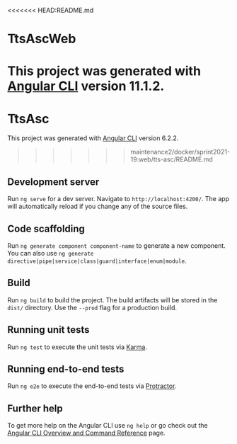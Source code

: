 <<<<<<< HEAD:README.md

# TtsAscWeb

# This project was generated with [Angular CLI](https://github.com/angular/angular-cli) version 11.1.2.

# TtsAsc

This project was generated with [Angular CLI](https://github.com/angular/angular-cli) version 6.2.2.

> > > > > > > maintenance2/docker/sprint2021-19:web/tts-asc/README.md

## Development server

Run `ng serve` for a dev server. Navigate to `http://localhost:4200/`. The app will automatically reload if you change any of the source files.

## Code scaffolding

Run `ng generate component component-name` to generate a new component. You can also use `ng generate directive|pipe|service|class|guard|interface|enum|module`.

## Build

Run `ng build` to build the project. The build artifacts will be stored in the `dist/` directory. Use the `--prod` flag for a production build.

## Running unit tests

Run `ng test` to execute the unit tests via [Karma](https://karma-runner.github.io).

## Running end-to-end tests

Run `ng e2e` to execute the end-to-end tests via [Protractor](http://www.protractortest.org/).

## Further help

To get more help on the Angular CLI use `ng help` or go check out the [Angular CLI Overview and Command Reference](https://angular.io/cli) page.
